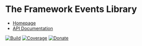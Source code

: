 # The Framework Events Library

- [Homepage](https://the-framework.gitlab.io/libraries/events.html)
- [API Documentation](https://the-framework.gitlab.io/libraries/events/docs/)

[![Build](https://gitlab.com/the-framework/libraries/events/badges/master/pipeline.svg)](https://gitlab.com/the-framework/libraries/events/-/jobs)
[![Coverage](https://gitlab.com/the-framework/libraries/events/badges/master/coverage.svg?job=test:php)](https://the-framework.gitlab.io/libraries/events/coverage/)
[![Donate](https://img.shields.io/badge/Donate-PayPal-blue.svg)](https://www.paypal.com/cgi-bin/webscr?cmd=_s-xclick&hosted_button_id=NGBNW5PY4VSJ4)
